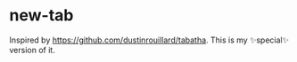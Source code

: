 # new-tab

Inspired by <https://github.com/dustinrouillard/tabatha>. This is my ✨special✨ version of it.
